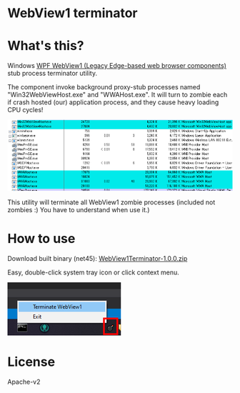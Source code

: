 # WebView1 terminator

# What's this?

Windows [WPF WebView1 (Legacy Edge-based web browser components)](https://github.com/windows-toolkit/WindowsCommunityToolkit) stub process terminator utility.

The component invoke background proxy-stub processes named "Win32WebViewHost.exe" and "WWAHost.exe". It will turn to zombie each if crash hosted (our) application process, and they cause heavy loading CPU cycles!

![zombie processes](Images/zombie-processes.png)

This utility will terminate all WebView1 zombie processes (included not zombies :) You have to understand when use it.)

# How to use

Download built binary (net45): [WebView1Terminator-1.0.0.zip](https://github.com/kekyo/WebView1Terminator/releases/download/1.0.0/WebView1Terminator-1.0.0.zip)

Easy, double-click system tray icon or click context menu.

![system tray icon](Images/screen-shot.png)

# License

Apache-v2
